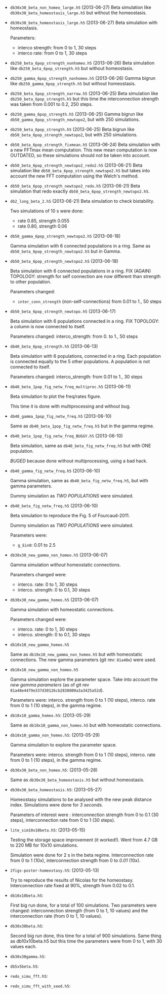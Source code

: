 -   `db30x30_beta_non_homeo_large.h5` (2013-06-27)
    Beta simulation like `db30x30_beta_homeostasis_large.h5` but without
    the homeostasis.


-   `db30x30_beta_homeostasis_large.h5` (2013-06-27)
    Beta simulation with homeostasis.

    Parameters:
    - interco strength: from 0 to 1, 30 steps
    - interco rate: from 0 to 1, 30 steps


-   `db250_beta_6pop_strength_nonhomeo.h5` (2013-06-26)
    Beta simulation like `db250_beta_6pop_strength.h5` but without homeostasis.


-   `db250_gamma_6pop_strength_nonhomeo.h5` (2013-06-26)
    Gamma bigrun like `db250_gamma_6pop_strength.h5` but without homeostasis.


-   `db250_beta_6pop_strength_narrow.h5` (2013-06-25)
    Beta simulation like `db250_beta_6pop_strength.h5` but this time the
    interconnection strength was taken from 0.001 to 0.2, 250 steps.


-   `db250_gamma_6pop_strength.h5` (2013-06-25)
    Gamma bigrun like `db50_gamma_6pop_strength_newtopo2`, but with 250
    simulations.


-   `db250_beta_6pop_strength.h5` (2013-06-25)
    Beta bigrun like `db50_beta_6pop_strength_newtopo2`, but with 250
    simulations.


-   `db50_beta_6pop_strength_fixmean.h5` (2013-06-24)
    Beta simulation with a new FFTmax mean computation.
    This new mean computation is now OUTDATED, so these simulations should not
    be taken into account.


-   `db50_beta_6pop_strength_newtopo2_redo2.h5` (2013-06-21)
    Beta simulation like `db50_beta_6pop_strength_newtopo2.h5` but takes
    into account the new FFT computation using the Welch's method.


-   `db50_beta_6pop_strength_newtopo2_redo.h5` (2013-06-21)
    Beta simulation that redo exactly `db50_beta_6pop_strength_newtopo2.h5`.


-   `db2_long_beta_2.h5` (2013-06-21)
    Beta simulation to check bistability.

    Two simulations of 10 s were done:
    - rate 0.85, strength 0.055
    - rate 0.80, strength 0.06


-   `db50_gamma_6pop_strength_newtopo2.h5` (2013-06-18)

    Gamma simulation with 6 connected populations in a ring.
    Same as `db50_beta_6pop_strength_newtopo2.h5` but in Gamma.


-   `db50_beta_6pop_strength_newtopo2.h5` (2013-06-18)

    Beta simulation with 6 connected populations in a ring.
    FIX (AGAIN) TOPOLOGY: strength for self connection are now different than
    strength to other population.

    Parameters changed:
    - `inter_conn_strength` (non-self-connections) from 0.01 to 1., 50 steps


-   `db50_beta_6pop_strength_newtopo.h5` (2013-06-17)

    Beta simulation with 6 populations connected in a ring.
    FIX TOPOLOGY: a column is now connected to itself.

    Parameters changed: interco_strength: from 0. to 1., 50 steps


-   `db40_beta_6pop_strength.h5` (2013-06-13)

    Beta simulation with 6 populations, connected in a ring.
    Each population is connected equally to the 5 other populations.
    A population is not connected to itself.

    Parameters changed: interco_strength: from 0.01 to 1., 30 steps


-   `db40_beta_1pop_fig_netw_freq_multiproc.h5` (2013-06-11)

    Beta simulation to plot the freq/rates figure.

    This time it is done with multiprocessing and without bug.


-   `db40_gamma_1pop_fig_netw_freq.h5` (2013-06-10)

    Same as `db40_beta_1pop_fig_netw_freq.h5` but in the gamma regime.


-   `db40_beta_1pop_fig_netw_freq_BUGGY.h5` (2013-06-10)

    Beta simulation, same as `db40_beta_fig_netw_freq.h5` but with ONE
    population.

    *BUGED* because done without multiprocessing, using a bad hack.


-   `db40_gamma_fig_netw_freq.h5` (2013-06-10)

    Gamma simulation, same as `db40_beta_fig_netw_freq.h5`, but with gamma
    parameters.

    Dummy simulation as *TWO POPULATIONS* were simulated.


-   `db40_beta_fig_netw_freq.h5` (2013-06-10)

    Beta simulation to reproduce the Fig. 5 of Fourcaud-2011.

    Dummy simulation as *TWO POPULATIONS* were simulated.

    Parameters were:
    - `g_Ein0`: 0.01 to 2.5


-   `db30x30_new_gamma_non_homeo.h5` (2013-06-07)

    Gamma simulation *without* homeostatic connections.

    Parameters changed were:
    - interco. rate: 0 to 1, 30 steps
    - interco. strength: 0 to 0.1, 30 steps


-   `db30x30_new_gamma_homeo.h5` (2013-06-07)

    Gamma simulation with homeostatic connections.

    Parameters changed were:
    - interco. rate: 0 to 1, 30 steps
    - interco. strength: 0 to 0.1, 30 steps


-   `db10x10_new_gamma_homeo.h5`

    Same as `db10x10_new_gamma_non_homeo.h5` but with homeostatic connections.
    The new gamma parameters (git rev: `81a48e`) were used.


-   `db10x10_new_gamma_non_homeo.h5`

    Gamma simulation explore the parameter space.
    Take into account the *new gamma parameters*
    (as of git rev `81a48e4479e337d30126cb2838800a3a3425a52d`).

    Parameters were: interco. strength from 0 to 1 (10 steps),
    interco. rate from 0 to 1 (10 steps), in the gamma regime.


-   `db10x10_gamma_homeo.h5`: (2013-05-29)

    Same as `db10x10_gamma_non_homeo.h5` but with homeostatic connections.


-   `db10x10_gamma_non_homeo.h5`: (2013-05-29)

    Gamma simulation to explore the parameter space.

    Parameters were: interco. strength from 0 to 1 (10 steps),
    interco. rate from 0 to 1 (10 steps), in the gamma regime.


-   `db30x30_beta_non_homeo.h5`: (2013-05-28)

    Same as `db30x30_beta_homeostasis.h5` but without homeostasis.


-   `db30x30_beta_homeostasis.h5`: (2013-05-27)

    Homeostasy simulations to be analysed with the new peak distance index.
    Simulations were done for *3 seconds*.

    Parameters of interest were : interconnection strength from 0 to 0.1 (30 steps),
    interconnection rate from 0 to 1 (30 steps).


-   `lite_sim10x10beta.h5`: (2013-05-15)

    Testing the storage space improvement (it worked!). Went from 4.7 GB to 220 MB
    for 10x10 simulations.
 
    Simulation were done for 2 s in the beta regime.
    Interconnection rate from 0 to 1 (10x), interconnection strength from 0
    to *0.01* (10x).


-   `2figs-poster-homeostasy.h5`: (2013-05-13)

    Try to reproduce the results of Nicolas for the homeostasy.
    Interconnection rate fixed at 90%, strength from 0.02 to 0.1.


-   `db10x10beta.h5`:

    First big run done, for a total of 100 simulations.
    Two parameters were changed: interconnection strength (from 0 to 1, 10 values)
    and the interconnection rate (from 0 to 1, 10 values).


-   `db30x30beta.h5`:

    Second big run done, this time for a total of 900 simulations.
    Same thing as db10x10beta.h5 but this time the parameters were from 0 to 1,
    with 30 values each.


-   `db30x30gamma.h5`:


-   `db5x5beta.h5`:


-   `redo_simu_fft.h5`:


-   `redo_simu_fft_with_seed.h5`:
